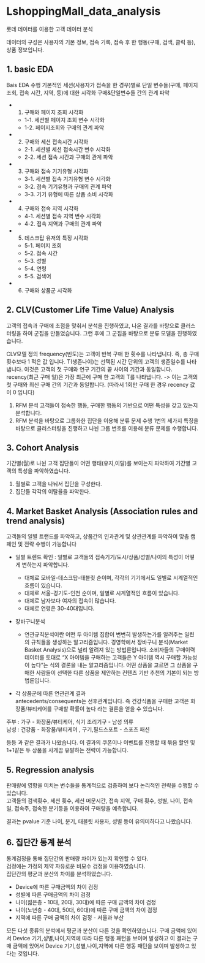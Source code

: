 # LshoppingMall_data_analysis

롯데 데이터를 이용한 고객 데이터 분석

데이터의 구성은 사용자의 기본 정보, 접속 기록, 접속 후 한 행동(구매, 검색, 클릭 등), 상품 정보입니다. 


## 1. basic EDA
Bais EDA 수행
기본적인 세션(사용자가 접속을 한 경우)별로 단일 변수들(구매, 페이지 조회, 접속 시간, 지역, 등)에 대한 시각화
구매&단일변수들 간의 관계 파악

- 1. 구매와 페이지 조회 시각화
  + 1-1. 세션별 페이지 조회 변수 시각화
  + 1-2. 페이지조회와 구매의 관계 파악

- 2. 구매와 세션 접속시간 시각화
  + 2-1. 세션별 세션 접속시간 변수 시각화
  + 2-2. 세션 접속 시간과 구매의 관계 파악

- 3. 구매와 접속 기기유형 시각화
  + 3-1. 세션별 접속 기기유형 변수 시각화
  + 3-2. 접속 기기유형과 구매의 관계 파악
  + 3-3. 기기 유형에 따른 상품 소비 시각화

- 4. 구매와 접속 지역 시각화
  + 4-1. 세션별 접속 지역 변수 시각화
  + 4-2. 접속 지역과 구매의 관계 파악

- 5. 데스크탑 유저의 특징 시각화
  + 5-1. 페이지 조회
  + 5-2. 접속 시간
  + 5-3. 성별
  + 5-4. 연령
  + 5-5. 검색어
- 6. 구매와 상품군 시각화


## 2. CLV(Customer Life Time Value) Analysis
고객의 접속과 구매에 초점을 맞춰서 분석을 진행하였고, 나온 결과를 바탕으로 클러스터링을 하여 군집을 만들었습니다. 그런 후에 그 군집을 바탕으로 분류 모델을 진행하였습니다.

CLV모델 정의
frequency(빈도)는 고객이 반복 구매 한 횟수를 나타냅니다. 즉, 총 구매 횟수보다 1 적은 값 입니다.
T(생존나이)는 선택된 시간 단위의 고객의 생존일수를 나타냅니다. 이것은 고객의 첫 구매와 연구 기간의 끝 사이의 기간과 동일합니다.
recency(최근 구매 일)은 가장 최근에 구매 한 고객의 T를 나타냅니다.
-> 이는 고객의 첫 구매와 최신 구매 간의 기간과 동일합니다. (따라서 1회만 구매 한 경우 recency 값이 0 입니다)

1. RFM 분석
고객들이 접속한 행동, 구매한 행동의 기반으로 어떤 특성을 갖고 있는지 분석합니다.
2. RFM 분석을 바탕으로 그룹화한 집단을 이용해 분류 문제 수행
1번의 세가지 특징을 바탕으로 클러스터링을 진행하고 나뉜 그룹 번호를 이용해 분류 문제를 수행합니다.


## 3. Cohort Analysis
기간별(월)로 나뉜 고객 집단들이 어떤 행태(유지,이탈)를 보이는지 파악하여 기간별 고객의 특성을 파악하였습니다.

1. 월별로 고객을 나눠서 집단을 구성한다.
2. 집단들 각각의 이탈율을 파악한다.

## 4. Market Basket Analysis (Association rules and trend analysis)
고객들의 일별 트랜드를 파악하고, 상품간의 인과관계 및 상관관계를 파악하여 맞춤 캠페인 및 전략 수행이 가능합니다    

- 일별 트렌드 확인 : 일별로 고객들의 접속기기/도시/상품/성별/나이의 특성이 어떻게 변하는지 파악합니다.
  + 대체로 모바일-데스크탑-태블릿 순이며, 각각의 기기에서도 일별로 시계열적인 흐름이 있습니다.
  + 대체로 서울-경기도-인천 순이며, 일별로 시계열적인 흐름이 있습니다.
  + 대체로 남자보다 여자의 접속이 많습니다.
  + 대체로 연령은 30-40대입니다.

- 장바구니분석    
  + 연관규칙분석이란 어떤 두 아이템 집합이 번번히 발생하는가를 알려주는 일련의 규칙들을 생성하는 알고리즘입니다.
경영학에서 장바구니 분석(Market Basket Analysis)으로 널리 알려져 있는 방법론입니다.
소비자들의 구매이력 데이터를 토대로 “X 아이템을 구매하는 고객들은 Y 아이템 역시 구매할 가능성이 높다”는 식의 결론을 내는 알고리즘입니다.
어떤 상품을 고르면 그 상품을 구매한 사람들이 선택한 다른 상품을 제안하는 컨텐츠 기반 추천의 기본이 되는 방법론입니다.

- 각 상품군에 따른 연관관계 결과    
antecedents/consequents는 선후관계입니다. 즉 건강식품을 구매한 고객은 화장품/뷰티케어를 구매할 확률이 높다 라는 결론을 얻을 수 있습니다.        
    
     
주부 : 가구 - 화장품/뷰티케어,  식기 조리기구 - 남성 의류   
남성 : 건강품 - 화장품/뷰티케어 , 구기,필드스포트 - 스포츠 패션   
    
등등 과 같은 결과가 나왔습니다. 이 결과의 쿠폰이나 이벤트를 진행할 때 묶음 할인 및 1+1같은 두 상품을 사게끔 유발하는 전략이 가능합니다.

## 5. Regression analysis
판매량에 영향을 미치는 변수들을 통계적으로 검증하여 보다 논리적인 전략을 수행할 수 있습니다.      
고객들의 검색횟수, 세션 횟수, 세션 머문시간, 접속 지역, 구매 횟수, 성별, 나이, 접속일, 접속주, 접속한 분기등을 이용하여 구매량을 예측합니다.   
   
결과는 pvalue 기준 나이, 분기, 태블릿 사용자, 성별 등이 유의미하다고 나왔습니다.   


## 6. 집단간 통계 분석
통계검정을 통해 집단간의 판매량 차이가 있는지 확인할 수 있다.    
검정에는 가정의 제약 자유로운 비모수 검정을 이용하였습니다.   
집단간의 평균과 분산의 차이를 분석하였습니다.   

+ Device에 따른 구매금액의 차이 검정
+ 성별에 따른 구매금액의 차이 검정
+ 나이(젊은층 - 10대, 20대, 30대)에 따른 구매 금액의 차이 검정
+ 나이(노년층 - 40대, 50대, 60대)에 따른 구매 금액의 차이 검정
+ 지역에 따른 구매 금액의 차이 검정 - 서울과 부산

모든 다섯 종류의 분석에서 평균과 분산이 다른 것을 확인하였습니다.
구매 금액에 있어서 Device 기기,성별,나이,지역에 따라 다른 행동 패턴을 보이며 발생하고 
이 결과는 구매 금액에 있어서 Device 기기,성별,나이,지역에  다른 행동 패턴을 보이며 발생하고 있다는 것입니다.

